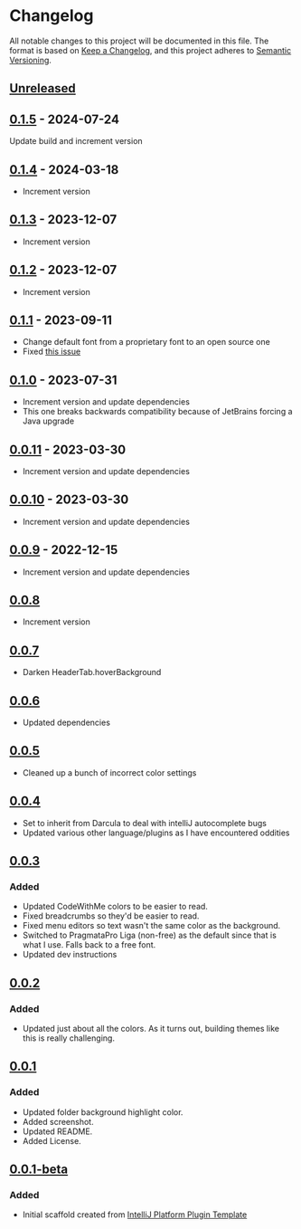 # Changelog

All notable changes to this project will be documented in this file.
The format is based on [Keep a
Changelog](https://keepachangelog.com/en/1.0.0/), and this project
adheres to [Semantic Versioning](https://semver.org/spec/v2.0.0.html).

## [Unreleased]

## [0.1.5] - 2024-07-24

Update build and increment version

## [0.1.4] - 2024-03-18

- Increment version

## [0.1.3] - 2023-12-07

- Increment version

## [0.1.2] - 2023-12-07

- Increment version

## [0.1.1] - 2023-09-11

- Change default font from a proprietary font to an open source one
- Fixed [this issue](https://github.com/smashedtoatoms/zenburn/issues/5)

## [0.1.0] - 2023-07-31

- Increment version and update dependencies
- This one breaks backwards compatibility because of JetBrains forcing a
  Java upgrade

## [0.0.11] - 2023-03-30

- Increment version and update dependencies

## [0.0.10] - 2023-03-30

- Increment version and update dependencies

## [0.0.9] - 2022-12-15

- Increment version and update dependencies

## [0.0.8]

- Increment version

## [0.0.7]

- Darken HeaderTab.hoverBackground

## [0.0.6]

- Updated dependencies

## [0.0.5]

- Cleaned up a bunch of incorrect color settings

## [0.0.4]

- Set to inherit from Darcula to deal with intelliJ autocomplete bugs
- Updated various other language/plugins as I have encountered oddities

## [0.0.3]

### Added

- Updated CodeWithMe colors to be easier to read.
- Fixed breadcrumbs so they'd be easier to read.
- Fixed menu editors so text wasn't the same color as the background.
- Switched to PragmataPro Liga (non-free) as the default since that is
  what I use. Falls back to a free font.
- Updated dev instructions

## [0.0.2]

### Added

- Updated just about all the colors. As it turns out, building themes
  like this is really challenging.

## [0.0.1]

### Added

- Updated folder background highlight color.
- Added screenshot.
- Updated README.
- Added License.

## [0.0.1-beta]

### Added

- Initial scaffold created from [IntelliJ Platform Plugin
  Template](https://github.com/JetBrains/intellij-platform-plugin-template)

[Unreleased]: https://github.com/smashedtoatoms/Zenburn/compare/v0.1.5...HEAD
[0.1.5]: https://github.com/smashedtoatoms/Zenburn/compare/v0.1.4...v0.1.5
[0.1.4]: https://github.com/smashedtoatoms/Zenburn/compare/v0.1.3...v0.1.4
[0.1.3]: https://github.com/smashedtoatoms/Zenburn/compare/v0.1.2...v0.1.3
[0.1.2]: https://github.com/smashedtoatoms/Zenburn/compare/v0.1.1...v0.1.2
[0.1.1]: https://github.com/smashedtoatoms/Zenburn/compare/v0.1.0...v0.1.1
[0.1.0]: https://github.com/smashedtoatoms/Zenburn/compare/v0.0.11...v0.1.0
[0.0.11]: https://github.com/smashedtoatoms/Zenburn/compare/v0.0.10...v0.0.11
[0.0.10]: https://github.com/smashedtoatoms/Zenburn/compare/v0.0.9...v0.0.10
[0.0.9]: https://github.com/smashedtoatoms/Zenburn/compare/v0.0.8...v0.0.9
[0.0.8]: https://github.com/smashedtoatoms/Zenburn/compare/v0.0.7...v0.0.8
[0.0.7]: https://github.com/smashedtoatoms/Zenburn/compare/v0.0.6...v0.0.7
[0.0.6]: https://github.com/smashedtoatoms/Zenburn/compare/v0.0.5...v0.0.6
[0.0.5]: https://github.com/smashedtoatoms/Zenburn/compare/v0.0.4...v0.0.5
[0.0.4]: https://github.com/smashedtoatoms/Zenburn/compare/v0.0.3...v0.0.4
[0.0.3]: https://github.com/smashedtoatoms/Zenburn/compare/v0.0.2...v0.0.3
[0.0.2]: https://github.com/smashedtoatoms/Zenburn/compare/v0.0.1...v0.0.2
[0.0.1]: https://github.com/smashedtoatoms/Zenburn/compare/v0.0.1-beta...v0.0.1
[0.0.1-beta]: https://github.com/smashedtoatoms/Zenburn/commits/v0.0.1-beta
